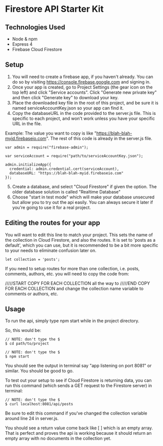# Firestore API Starter Kit


## Technologies Used
- Node & npm
- Express 4
- Firebase Cloud Firestore

## Setup
1. You will need to create a firebase app, if you haven't already. You can do so by visiting https://console.firebase.google.com and signing in.
2. Once your app is created, go to Project Settings (the gear icon on the top left) and click "Service accounts". Click "Generate new private key" and then click "Generate key" to download your key. 
3. Place the downloaded key file in the root of this project, and be sure it is named serviceAccountKey.json so your app can find it.
4. Copy the databaseURL in the code provided to the server.js file. This is specific to each project, and won't work unless you have your specific URL in the file. 
 
Example: The value you want to copy is like "https://blah-blah-myid.firebaseio.com". The rest of this code is already in the server.js file.

```
var admin = require("firebase-admin");

var serviceAccount = require("path/to/serviceAccountKey.json");

admin.initializeApp({
  credential: admin.credential.cert(serviceAccount),
  databaseURL: "https://blah-blah-myid.firebaseio.com"
});
```

5. Create a database, and select "Cloud Firestore" if given the option. The older database solution is called "Realtime Database"
6. Choose "start in test mode" which will make your database unsecured but allow you to try out the api easily. You can always secure it later if you're going to use it for a real project.

## Editing the routes for your app
You will want to edit this line to match your project. This sets the name of the collection in Cloud Firestore, and also the routes. It is set to 'posts as a default', which you can use, but it is recommended to be a bit more specific to your needs to eliminate confusion later on.

```
let collection = 'posts';
```

If you need to setup routes for more than one collection, i.e. posts, comments, authors, etc. you will need to copy the code from:

/////START COPY FOR EACH COLLECTION all the way to /////END COPY FOR EACH COLLECTION and change the collection name variable to comments or authors, etc.


## Usage
To run the api, simply type npm start while in the project directory.

So, this would be:

```
// NOTE: don't type the $
$ cd path/to/project
```

```
// NOTE: don't type the $
$ npm start
```

You should see the output in terminal say "app listening on port 8081" or similar. You should be good to go.

To test out your setup to see if Cloud Firestore is returning data, you can run this command (which sends a GET request to the Firestore server) in terminal:

```
// NOTE: don't type the $
$ curl localhost:8081/api/posts 
```
Be sure to edit this command if you've changed the collection variable around line 24 in server.js.

You should see a return value come back like [ ] which is an empty array. That is perfect and proves the api is working because it should return an empty array with no documents in the collection yet.